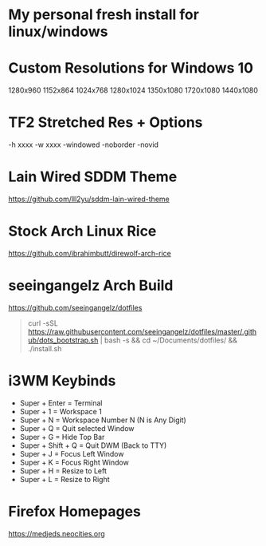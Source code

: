 # My personal fresh install for linux/windows

# Custom Resolutions for Windows 10
1280x960
1152x864
1024x768
1280x1024
1350x1080
1720x1080
1440x1080

# TF2 Stretched Res + Options
-h xxxx -w xxxx -windowed -noborder -novid

# Lain Wired SDDM Theme
https://github.com/lll2yu/sddm-lain-wired-theme

# Stock Arch Linux Rice
https://github.com/ibrahimbutt/direwolf-arch-rice

# seeingangelz Arch Build
https://github.com/seeingangelz/dotfiles
> curl -sSL https://raw.githubusercontent.com/seeingangelz/dotfiles/master/.github/dots_bootstrap.sh | bash -s && cd ~/Documents/dotfiles/ && ./install.sh

# i3WM Keybinds
- Super + Enter = Terminal
- Super + 1 = Workspace 1
- Super + N = Workspace Number N (N is Any Digit)
- Super + Q = Quit selected Window
- Super + G = Hide Top Bar
- Super + Shift + Q = Quit DWM (Back to TTY)
- Super + J = Focus Left Window
- Super + K = Focus Right Window
- Super + H = Resize to Left
- Super + L = Resize to Right

# Firefox Homepages
https://medjeds.neocities.org
